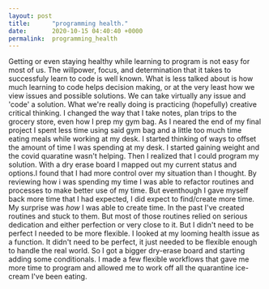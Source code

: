 ```yaml
---
layout: post
title:      "programming health."
date:       2020-10-15 04:40:40 +0000
permalink:  programming_health
---
```


Getting or even staying healthy while learning to program is not easy for most of us. The willpower, focus, and determination that it takes to successfuly learn to code is well known. What is less talked about is how much learning to code helps decision making, or at the very least how we view issues and possible solutions. We can take virtually any issue and 'code' a solution. What we're really doing is practicing (hopefully) creative critical thinking. I changed the way that I take notes, plan trips to the grocery store, even how I prep my gym bag. As I neared the end of my final project I spent less time using said gym bag and a little too much time eating meals while working at my desk. I started thinking of ways to offset the amount of time I was spending at my desk. I started gaining weight and the covid quaratine wasn't helping. Then I realized that I could program my solution. With a dry erase board I mapped out my current status and options.I found that I had more control over my situation than I thought. By reviewing how i was spending my time I was able to refactor routines and processes to make better use of my time. But eventhough I gave myself back more time that I had expected, I did expect to find/create more time. My surprise was *how* I was able to create time. In the past I've created routines and stuck to them. But most of those routines relied on serious dedication and either perfection or very close to it. But I didn't need to be perfect I needed to be more flexible. I looked at my looming health issue as a function. It didn't need to be perfect, it just needed to be flexible enough to handle the real world. So I got a bigger dry-erase board and starting adding some conditionals. I made a few flexible workflows that gave me more time to program and allowed me to work off all the quarantine ice-cream I've been eating.
